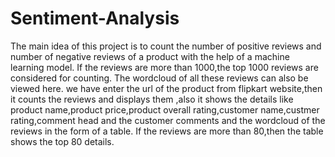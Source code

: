 # Sentiment-Analysis
The main idea of this project is to count the number of positive reviews and number of negative reviews of a product with the help of a machine learning model.
If the reviews are more than 1000,the top 1000 reviews are considered for counting.
The wordcloud of all these reviews can also be viewed here.
we have enter the url of the product from flipkart website,then it counts the reviews and displays them ,also it shows the details like product name,product price,product overall rating,customer name,custmer rating,comment head and the customer comments and the wordcloud of the reviews in the form of a table.
If the reviews are more than 80,then the table shows the top 80 details.
